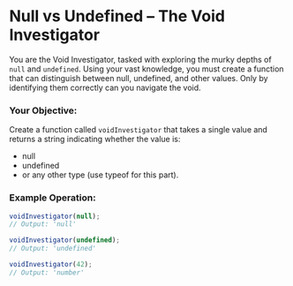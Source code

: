 # Null vs Undefined – The Void Investigator

You are the Void Investigator, tasked with exploring the murky depths of `null` and `undefined`. Using your vast knowledge, you must create a function that can distinguish between null, undefined, and other values. Only by identifying them correctly can you navigate the void.

### Your Objective:

Create a function called `voidInvestigator` that takes a single value and returns a string indicating whether the value is:

- null
- undefined
- or any other type (use typeof for this part).

### Example Operation:

```js
voidInvestigator(null);
// Output: 'null'

voidInvestigator(undefined);
// Output: 'undefined'

voidInvestigator(42);
// Output: 'number'
```
